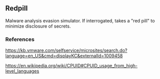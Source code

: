 ## Redpill

Malware analysis evasion simulator. If interrogated, takes a "red pill" to minimize disclosure of secrets.

### References

https://kb.vmware.com/selfservice/microsites/search.do?language=en_US&cmd=displayKC&externalId=1009458

https://en.wikipedia.org/wiki/CPUID#CPUID_usage_from_high-level_languages
